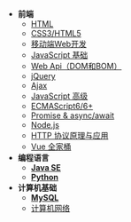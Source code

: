 * **前端**
    * [HTML](HTML+CSS/HTML/readme.md)
    * [CSS3/HTML5](HTML+CSS/CSS/readme.md)
    * [移动端Web开发](z其他/notes-master/MobileWebDev/readme.md)
    * [JavaScript 基础](JS/JavaScript/readme.md)
    * [Web Api（DOM和BOM）](JavaScript%201/WebApi/readme.md)
    * [jQuery](z-other/jQuery/readme.md)
    * [Ajax](z其他/notes-master/Ajax/readme.md)
    * [JavaScript 高级](JS/JS-Advance/readme.md)
    * [ECMAScript6/6+](JavaScript%201/ECMAScript6+/readme.md)
    * [Promise & async/await](Promise/readme.md)
    * [Node.js](other/Node.js/readme.md)
    * [HTTP 协议原理与应用](z-other/HTTP/readme.md)
    * [Vue 全家桶](z其他/notes-master/vue&vue-router&vuex/readme.md)
* **编程语言**
    * [**Java SE**](z其他/notes-master/Java/readme.md)
    * [**Python**](z其他/notes-master/Python/README.md)
* **计算机基础**
    * [**MySQL**](z其他/后端/MySQL/readme.md)
    * [计算机网络](z其他/notes-master/C-Network/readme.md)
